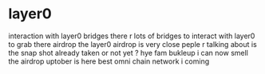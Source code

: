 # layer0
interaction with layer0 bridges
there r lots of bridges to interact with layer0 to grab there airdrop
the layer0 airdrop is very close
peple r talking about is the snap shot already taken or not yet ?
hye fam bukleup i can now smell the airdrop
uptober is here 
best omni chain network i coming
